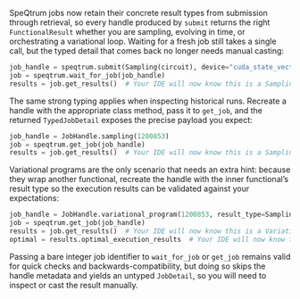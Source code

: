 SpeQtrum jobs now retain their concrete result types from submission through retrieval, so every handle produced by `submit` returns the right `FunctionalResult` whether you are sampling, evolving in time, or orchestrating a variational loop. Waiting for a fresh job still takes a single call, but the typed detail that comes back no longer needs manual casting:

```python
job_handle = speqtrum.submit(Sampling(circuit), device="cuda_state_vector")
job = speqtrum.wait_for_job(job_handle)
results = job.get_results()  # Your IDE will now know this is a SamplingResult
```

The same strong typing applies when inspecting historical runs. Recreate a handle with the appropriate class method, pass it to `get_job`, and the returned `TypedJobDetail` exposes the precise payload you expect:

```python
job_handle = JobHandle.sampling(1200853)
job = speqtrum.get_job(job_handle)
results = job.get_results()  # Your IDE will now know this is a SamplingResult
```

Variational programs are the only scenario that needs an extra hint: because they wrap another functional, recreate the handle with the inner functional’s result type so the execution results can be validated against your expectations:

```python
job_handle = JobHandle.variational_program(1200853, result_type=SamplingResult)
job = speqtrum.get_job(job_handle)
results = job.get_results()  # Your IDE will now know this is a VariationalProgramResult
optimal = results.optimal_execution_results  # Your IDE will now know this is a SamplingResult
```

Passing a bare integer job identifier to `wait_for_job` or `get_job` remains valid for quick checks and backwards-compatibility, but doing so skips the handle metadata and yields an untyped `JobDetail`, so you will need to inspect or cast the result manually.